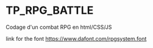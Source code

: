 # TP_RPG_BATTLE
Codage d'un combat RPG en html/CSS/JS

link for the font https://www.dafont.com/rpgsystem.font
